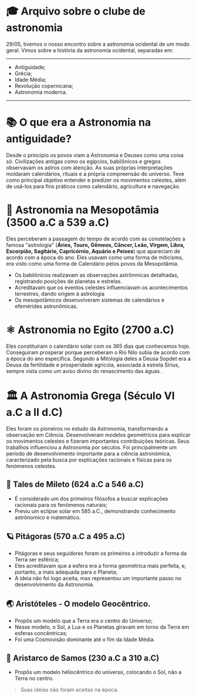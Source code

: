 # 🎓 Arquivo sobre o clube de astronomia

29/05, tivemos o nosso encontro sobre a astronomia ocidental de um modo geral. Vimos sobre a história da astronomia ocidental, separadas em: 

---
- Antiguidade;
- Grécia;
- Idade Média;
- Revolução copernicana;
- Astronomia moderna.
---

# 📚 O que era a Astronomia na antiguidade?

Desde o principio os povos viam a Astronomia e Deuses como uma coisa só. Civilizações antigas como os egípcios, babilônicos e gregos observavam os astros com atenção. As suas próprias interpretações moldaram calendários, rituais e a própria compreensão do universo.
Teve como principal objetivo entender e predizer os movimentos celestes, além de usá-los para fins práticos como calendário, agricultura e navegação.

# 📜 Astronomia na Mesopotâmia (3500 a.C a 539 a.C)

Eles perceberam a passagem do tempo de acordo com as constelações a famosa "astrologia" (<strong>Áries, Touro, Gêmeos, Câncer, Leão, Virgem, Libra, Escorpião, Sagitário, Capricórnio, Aquário e Peixes</strong>) que apareciam de acordo com a época do ano. Eles usavam como uma forma de miticismo, era visto como uma forma de Calendário pelos povos da Mesopotâmia.

<ul>
<li> Os babilônicos realizavam as observações astrônmicas detalhadas, registrando posições de planetas e estrelas.

<li> Acreditavam que os eventos celestes influenciavam os acontecimentos terrestres, dando origem à astrologia

<li>Os mesopotâmicos desenvolveram sistemas de calendários e efemérides astronômicas.

</ul>

# ⚛ Astronomia no Egito (2700 a.C)

Eles constituíram o calendário solar com os 365 dias que conhecemos hoje. Conseguiram prosperar porque perceberam o Rio Nilo subia de acordo com a época do ano específica. Segundo a Mitologia deles a Deusa Sopdet era a Deusa da fertilidade e prosperidade agrícola, associada à estrela Sírius, sempre vista como um aviso divino do renascimento das águas .

# 🏛️ A Astronomia Grega (Século VI a.C a II d.C)

Eles foram os pioneiros no estudo da Astronomia, transformando a observação em Ciência. Desenvolveram modelos geométricos para explicar os movimentos celestes e fizeram importantes contribuições teóricas. Seus trabalhos influenciou a Astronomia por séculos.
Foi principalmente um período de desenvolvimento importante para a ciência astronómica, caracterizado pela busca por explicações racionais e físicas para os fenómenos celestes.

## 🔺 Tales de Mileto (624 a.C a 546 a.C)
<ul>
<li>É considerado um dos primeiros filósofos a buscar explicações racionais para os fenômenos naturais;

<li>Previu um eclipse solar em 585 a.C., demonstrando conhecimento astrônomico e matemático.
</ul>

## 🪐 Pitágoras (570 a.C a 495 a.C)

<ul>
 <li>Pitágoras e seus seguidores foram os primeiros a introduzir a forma da Terra ser esférica;

 <li>Eles acreditavam que a esfera era a forma geométrica mais perfeita, e, portanto, a mais adequada para o Planeta;

 <li>A ideia não foi logo aceita, mas representou um importante passo no desenvolvimento da Astronomia.
</ul>

## 🌏 Aristóteles - O modelo Geocêntrico.

<ul>
<li>Propôs um modelo que a Terra era o centro do Universo;

<li>Nesse modelo, o Sol, a Lua e os Planetas giravam em torno da Terra em esferas concêntricas;

<li>Foi uma Cosmovisão dominante até o fim da Idade Média.
</ul>

## 🌌 Aristarco de Samos (230 a.C a 310 a.C)

<ul>
<li>Propôs um modelo héliocêntrico do universo, colocando o Sol, não a Terra no centro.
</ul>

>Suas ideias não foram aceitas na época.

# 
